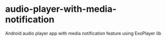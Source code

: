 # audio-player-with-media-notification
Android audio player app with media notification feature using ExoPlayer lib
